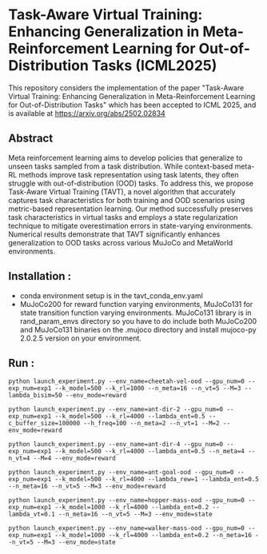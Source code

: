 # Task-Aware Virtual Training: Enhancing Generalization in Meta-Reinforcement Learning for Out-of-Distribution Tasks (ICML2025)
This repository considers the implementation of the paper "Task-Aware Virtual Training: Enhancing Generalization in Meta-Reinforcement Learning for Out-of-Distribution Tasks" which has been accepted to ICML 2025, and is available at https://arxiv.org/abs/2502.02834

## Abstract 
Meta reinforcement learning aims to develop policies that generalize to unseen tasks sampled from a task distribution. While context-based meta-RL methods improve task representation using task latents, they often struggle with out-of-distribution (OOD) tasks. To address this, we propose Task-Aware Virtual Training (TAVT), a novel algorithm that accurately captures task characteristics for both training and OOD scenarios using metric-based representation learning. Our method successfully preserves task characteristics in virtual tasks and employs a state regularization technique to mitigate overestimation errors in state-varying environments. Numerical results demonstrate that TAVT significantly enhances generalization to OOD tasks across various MuJoCo and MetaWorld environments.

## Installation :
* conda environment setup is in the tavt_conda_env.yaml
* MuJoCo200 for reward function varying environments, MuJoCo131 for state transition function varying environments. MuJoCo131 library is in rand_param_envs directory so you have to do include both MuJoCo200 and MuJoCo131 binaries on the .mujoco directory and install mujoco-py 2.0.2.5 version on your environment.

## Run :

    python launch_experiment.py --env_name=cheetah-vel-ood --gpu_num=0 --exp_num=exp1 --k_model=500 --k_rl=1000 --n_meta=16 --n_vt=5 --M=3 --lambda_bisim=50 --env_mode=reward
    
    python launch_experiment.py --env_name=ant-dir-2 --gpu_num=0 --exp_num=exp1 --k_model=500 --k_rl=4000 --lambda_ent=0.5 --c_buffer_size=100000 --h_freq=100 --n_meta=2 --n_vt=1 --M=2 --env_mode=reward
    
    python launch_experiment.py --env_name=ant-dir-4 --gpu_num=0 --exp_num=exp1 --k_model=500 --k_rl=4000 --lambda_ent=0.5 --n_meta=4 --n_vt=4 --M=4 --env_mode=reward
    
    python launch_experiment.py --env_name=ant-goal-ood --gpu_num=0 --exp_num=exp1 --k_model=500 --k_rl=4000 --lambda_rew=1 --lambda_ent=0.5 --n_meta=16 --n_vt=5 --M=3 --env_mode=reward
    
    python launch_experiment.py --env_name=hopper-mass-ood --gpu_num=0 --exp_num=exp1 --k_model=1000 --k_rl=4000 --lambda_ent=0.2 --lambda_vt=0.1 --n_meta=16 --n_vt=5 --M=3 --env_mode=state
    
    python launch_experiment.py --env_name=walker-mass-ood --gpu_num=0 --exp_num=exp1 --k_model=1000 --k_rl=4000 --lambda_ent=0.2 --n_meta=16 --n_vt=5 --M=3 --env_mode=state


